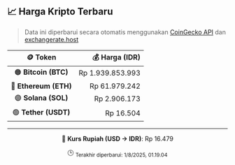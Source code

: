 

<!-- HARGA_KRIPTO -->
## 📈 Harga Kripto Terbaru

> Data ini diperbarui secara otomatis menggunakan [CoinGecko API](https://www.coingecko.com/) dan [exchangerate.host](https://exchangerate.host/)

<div align="center">

| 🪙 Token | 💰 Harga (IDR) |
|:------:|---------------:|
| 🟠 **Bitcoin (BTC)**   | Rp 1.939.853.993 |
| 🔵 **Ethereum (ETH)**  | Rp 61.979.242 |
| 🟣 **Solana (SOL)**    | Rp 2.906.173 |
| 🟢 **Tether (USDT)**   | Rp 16.504 |

---

💱 **Kurs Rupiah (USD → IDR)**: Rp 16.479

🕒 <sub>Terakhir diperbarui: 1/8/2025, 01.19.04</sub>

</div>
<!-- /HARGA_KRIPTO -->